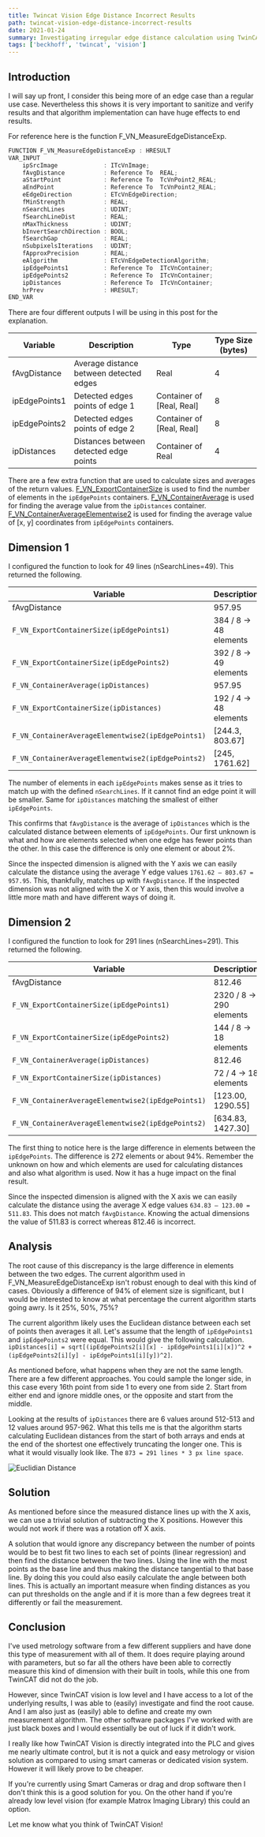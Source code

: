 ```yaml
---
title: Twincat Vision Edge Distance Incorrect Results
path: twincat-vision-edge-distance-incorrect-results
date: 2021-01-24
summary: Investigating irregular edge distance calculation using TwinCAT standard tools. Explanation of root cause and discussion of potential solutions.
tags: ['beckhoff', 'twincat', 'vision']
---
```


## Introduction
I will say up front, I consider this being more of an edge case than a regular use case. Nevertheless this shows it is very important to sanitize and verify results and that algorithm implementation can have huge effects to end results.

For reference here is the function F_VN_MeasureEdgeDistanceExp.

```typescript
FUNCTION F_VN_MeasureEdgeDistanceExp : HRESULT
VAR_INPUT
    ipSrcImage             : ITcVnImage;
    fAvgDistance           : Reference To  REAL;
    aStartPoint            : Reference To  TcVnPoint2_REAL;
    aEndPoint              : Reference To  TcVnPoint2_REAL;
    eEdgeDirection         : ETcVnEdgeDirection;
    fMinStrength           : REAL;
    nSearchLines           : UDINT;
    fSearchLineDist        : REAL;
    nMaxThickness          : UDINT;
    bInvertSearchDirection : BOOL;
    fSearchGap             : REAL;
    nSubpixelsIterations   : UDINT;
    fApproxPrecision       : REAL;
    eAlgorithm             : ETcVnEdgeDetectionAlgorithm;
    ipEdgePoints1          : Reference To  ITcVnContainer;
    ipEdgePoints2          : Reference To  ITcVnContainer;
    ipDistances            : Reference To  ITcVnContainer;
    hrPrev                 : HRESULT;
END_VAR
```

There are four different outputs I will be using in this post for the explanation.

| Variable | Description | Type | Type Size (bytes) |
| -------- | ----------- | ---- | ----------------- |
| fAvgDistance | Average distance between detected edges | Real | 4 |
| ipEdgePoints1 | Detected edges points of edge 1 | Container of [Real, Real] | 8 |
| ipEdgePoints2 | Detected edges points of edge 2 | Container of [Real, Real] | 8 |
| ipDistances | Distances between detected edge points | Container of Real | 4 |

There are a few extra function that are used to calculate sizes and averages of the return values. [F_VN_ExportContainerSize](https://infosys.beckhoff.com/english.php?content=../content/1033/tf7xxx_tc3_vision/8263695243.html&id=) is used to find the number of elements in the `ipEdgePoints` containers. [F_VN_ContainerAverage](https://infosys.beckhoff.com/english.php?content=../content/1033/tf7xxx_tc3_vision/8262766859.html&id=) is used for finding the average value from the `ipDistances` container. [F_VN_ContainerAverageElementwise2](https://infosys.beckhoff.com/content/1033/tf7xxx_tc3_vision/8262774923.html?id=8193796349599543807) is used for finding the average value of [x, y] coordinates from `ipEdgePoints` containers.

## Dimension 1
I configured the function to look for 49 lines (nSearchLines=49). This returned the following.

| Variable | Description |
| -------- | ----------- |
| fAvgDistance | 957.95 |
| `F_VN_ExportContainerSize(ipEdgePoints1)` | 384 / 8 -> 48 elements |
| `F_VN_ExportContainerSize(ipEdgePoints2)` | 392 / 8 -> 49 elements |
| `F_VN_ContainerAverage(ipDistances)` | 957.95 |
| `F_VN_ExportContainerSize(ipDistances)` | 192 / 4 -> 48 elements |
| `F_VN_ContainerAverageElementwise2(ipEdgePoints1)` | [244.3, 803.67] |
| `F_VN_ContainerAverageElementwise2(ipEdgePoints2)` | [245, 1761.62] |

The number of elements in each `ipEdgePoints` makes sense as it tries to match up with the defined `nSearchLines`. If it cannot find an edge point it will be smaller. Same for `ipDistances` matching the smallest of either `ipEdgePoints`.

This confirms that `fAvgDistance` is the average of `ipDistances` which is the calculated distance between elements of `ipEdgePoints`. Our first unknown is what and how are elements selected when one edge has fewer points than the other. In this case the difference is only one element or about 2%.

Since the inspected dimension is aligned with the Y axis we can easily calculate the distance using the average Y edge values `1761.62 – 803.67 = 957.95`. This, thankfully, matches up with `fAvgDistance`. If the inspected dimension was not aligned with the X or Y axis, then this would involve a little more math and have different ways of doing it.

## Dimension 2
I configured the function to look for 291 lines (nSearchLines=291). This returned the following.

| Variable | Description |
| -------- | ----------- |
| fAvgDistance | 812.46 |
| `F_VN_ExportContainerSize(ipEdgePoints1)` | 2320 / 8 -> 290 elements |
| `F_VN_ExportContainerSize(ipEdgePoints2)` | 144 / 8 -> 18 elements |
| `F_VN_ContainerAverage(ipDistances)` | 812.46 |
| `F_VN_ExportContainerSize(ipDistances)` | 72 / 4 -> 18 elements |
| `F_VN_ContainerAverageElementwise2(ipEdgePoints1)` | [123.00, 1290.55] |
| `F_VN_ContainerAverageElementwise2(ipEdgePoints2)` | [634.83, 1427.30] |

The first thing to notice here is the large difference in elements between the `ipEdgePoints`. The difference is 272 elements or about 94%. Remember the unknown on how and which elements are used for calculating distances and also what algorithm is used. Now it has a huge impact on the final result.

Since the inspected dimension is aligned with the X axis we can easily calculate the distance using the average X edge values `634.83 – 123.00 = 511.83`. This does not match `fAvgDistance`. Knowing the actual dimensions the value of 511.83 is correct whereas 812.46 is incorrect.

## Analysis
The root cause of this discrepancy is the large difference in elements between the two edges. The current algorithm used in F_VN_MeasureEdgeDistanceExp isn't robust enough to deal with this kind of cases. Obviously a difference of 94% of element size is significant, but I would be interested to know at what percentage the current algorithm starts going awry. Is it 25%, 50%, 75%?

The current algorithm likely uses the Euclidean distance between each set of points then averages it all. Let's assume that the length of `ipEdgePoints1` and `ipEdgePoints2` were equal. This would give the following calculation. `ipDistances[i] = sqrt[(ipEdgePoints2[i][x] - ipEdgePoints1[i][x])^2 + (ipEdgePoints2[i][y] - ipEdgePoints1[i][y])^2]`.

As mentioned before, what happens when they are not the same length. There are a few different approaches. You could sample the longer side, in this case every 16th point from side 1 to every one from side 2. Start from either end and ignore middle ones, or the opposite and start from the middle.

Looking at the results of `ipDistances` there are 6 values around 512-513 and 12 values around 957-962. What this tells me is that the algorithm starts calculating Euclidean distances from the start of both arrays and ends at the end of the shortest one effectively truncating the longer one. This is what it would visually look like. The `873 = 291 lines * 3 px line space`.

![Euclidian Distance](./images/vision-euclidian.png)

## Solution
As mentioned before since the measured distance lines up with the X axis, we can use a trivial solution of subtracting the X positions. However this would not work if there was a rotation off X axis.

A solution that would ignore any discrepancy between the number of points would be to best fit two lines to each set of points (linear regression) and then find the distance between the two lines. Using the line with the most points as the base line and thus making the distance tangential to that base line. By doing this you could also easily calculate the angle between both lines. This is actually an important measure when finding distances as you can put thresholds on the angle and if it is more than a few degrees treat it differently or fail the measurement.

## Conclusion
I've used metrology software from a few different suppliers and have done this type of measurement with all of them. It does require playing around with parameters, but so far all the others have been able to correctly measure this kind of dimension with their built in tools, while this one from TwinCAT did not do the job.

However, since TwinCAT vision is low level and I have access to a lot of the underlying results, I was able to (easily) investigate and find the root cause. And I am also just as (easily) able to define and create my own measurement algorithm. The other software packages I've worked with are just black boxes and I would essentially be out of luck if it didn't work.

I really like how TwinCAT Vision is directly integrated into the PLC and gives me nearly ultimate control, but it is not a quick and easy metrology or vision solution as compared to using smart cameras or dedicated vision system. However it will likely prove to be cheaper.

If you're currently using Smart Cameras or drag and drop software then I don't think this is a good solution for you. On the other hand if you're already low level vision (for example Matrox Imaging Library) this could an option.

Let me know what you think of TwinCAT Vision!
